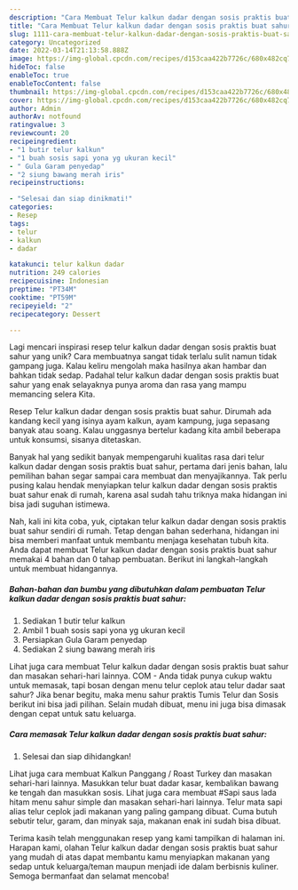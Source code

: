 ```yaml
---
description: "Cara Membuat Telur kalkun dadar dengan sosis praktis buat sahur yang Bisa Manjain Lidah"
title: "Cara Membuat Telur kalkun dadar dengan sosis praktis buat sahur yang Bisa Manjain Lidah"
slug: 1111-cara-membuat-telur-kalkun-dadar-dengan-sosis-praktis-buat-sahur-yang-bisa-manjain-lidah
category: Uncategorized
date: 2022-03-14T21:13:58.888Z
image: https://img-global.cpcdn.com/recipes/d153caa422b7726c/680x482cq70/telur-kalkun-dadar-dengan-sosis-praktis-buat-sahur-foto-resep-utama.jpg
hideToc: false
enableToc: true
enableTocContent: false
thumbnail: https://img-global.cpcdn.com/recipes/d153caa422b7726c/680x482cq70/telur-kalkun-dadar-dengan-sosis-praktis-buat-sahur-foto-resep-utama.jpg
cover: https://img-global.cpcdn.com/recipes/d153caa422b7726c/680x482cq70/telur-kalkun-dadar-dengan-sosis-praktis-buat-sahur-foto-resep-utama.jpg
author: Admin
authorAv: notfound
ratingvalue: 3
reviewcount: 20
recipeingredient:
- "1 butir telur kalkun"
- "1 buah sosis sapi yona yg ukuran kecil"
- " Gula Garam penyedap"
- "2 siung bawang merah iris"
recipeinstructions:

- "Selesai dan siap dinikmati!"
categories:
- Resep
tags:
- telur
- kalkun
- dadar

katakunci: telur kalkun dadar 
nutrition: 249 calories
recipecuisine: Indonesian
preptime: "PT34M"
cooktime: "PT59M"
recipeyield: "2"
recipecategory: Dessert

---
```





Lagi mencari inspirasi resep telur kalkun dadar dengan sosis praktis buat sahur yang unik? Cara membuatnya sangat tidak terlalu sulit namun tidak gampang juga. Kalau keliru mengolah maka hasilnya akan hambar dan bahkan tidak sedap. Padahal telur kalkun dadar dengan sosis praktis buat sahur yang enak selayaknya punya aroma dan rasa yang mampu memancing selera Kita.





Resep Telur kalkun dadar dengan sosis praktis buat sahur. Dirumah ada kandang kecil yang isinya ayam kalkun, ayam kampung, juga sepasang banyak atau soang. Kalau unggasnya bertelur kadang kita ambil beberapa untuk konsumsi, sisanya ditetaskan.

Banyak hal yang sedikit banyak mempengaruhi kualitas rasa dari telur kalkun dadar dengan sosis praktis buat sahur, pertama dari jenis bahan, lalu pemilihan bahan segar sampai cara membuat dan menyajikannya. Tak perlu pusing kalau hendak menyiapkan telur kalkun dadar dengan sosis praktis buat sahur enak di rumah, karena asal sudah tahu triknya maka hidangan ini bisa jadi suguhan istimewa.






Nah, kali ini kita coba, yuk, ciptakan telur kalkun dadar dengan sosis praktis buat sahur sendiri di rumah. Tetap dengan bahan sederhana, hidangan ini bisa memberi manfaat untuk membantu menjaga kesehatan tubuh kita. Anda dapat membuat Telur kalkun dadar dengan sosis praktis buat sahur memakai 4 bahan dan 0 tahap pembuatan. Berikut ini langkah-langkah untuk membuat hidangannya.

<!--inarticleads1-->

##### Bahan-bahan dan bumbu yang dibutuhkan dalam pembuatan Telur kalkun dadar dengan sosis praktis buat sahur:

1. Sediakan 1 butir telur kalkun
1. Ambil 1 buah sosis sapi yona yg ukuran kecil
1. Persiapkan  Gula Garam penyedap
1. Sediakan 2 siung bawang merah iris


Lihat juga cara membuat Telur kalkun dadar dengan sosis praktis buat sahur dan masakan sehari-hari lainnya. COM - Anda tidak punya cukup waktu untuk memasak, tapi bosan dengan menu telur ceplok atau telur dadar saat sahur? Jika benar begitu, maka menu sahur praktis Tumis Telur dan Sosis berikut ini bisa jadi pilihan. Selain mudah dibuat, menu ini juga bisa dimasak dengan cepat untuk satu keluarga. 

<!--inarticleads2-->

##### Cara memasak Telur kalkun dadar dengan sosis praktis buat sahur:


1. Selesai dan siap dihidangkan!

Lihat juga cara membuat Kalkun Panggang / Roast Turkey dan masakan sehari-hari lainnya. Masukkan telur buat dadar kasar, kembalikan bawang ke tengah dan masukkan sosis. Lihat juga cara membuat #Sapi saus lada hitam menu sahur simple dan masakan sehari-hari lainnya. Telur mata sapi alias telur ceplok jadi makanan yang paling gampang dibuat. Cuma butuh sebutir telur, garam, dan minyak saja, makanan enak ini sudah bisa dibuat. 

Terima kasih telah menggunakan resep yang kami tampilkan di halaman ini. Harapan kami, olahan Telur kalkun dadar dengan sosis praktis buat sahur yang mudah di atas dapat membantu kamu menyiapkan makanan yang sedap untuk keluarga/teman maupun menjadi ide dalam berbisnis kuliner. Semoga bermanfaat dan selamat mencoba!
